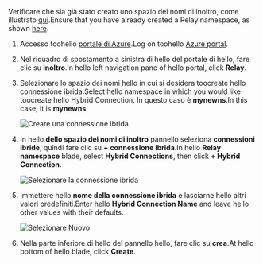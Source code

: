 <span data-ttu-id="765aa-101">Verificare che sia già stato creato uno spazio dei nomi di inoltro, come illustrato [qui][namespace-how-to].</span><span class="sxs-lookup"><span data-stu-id="765aa-101">Ensure that you have already created a Relay namespace, as shown [here][namespace-how-to].</span></span>

1. <span data-ttu-id="765aa-102">Accesso toohello [portale di Azure](https://portal.azure.com).</span><span class="sxs-lookup"><span data-stu-id="765aa-102">Log on toohello [Azure portal](https://portal.azure.com).</span></span>
2. <span data-ttu-id="765aa-103">Nel riquadro di spostamento a sinistra di hello del portale di hello, fare clic su **inoltro**.</span><span class="sxs-lookup"><span data-stu-id="765aa-103">In hello left navigation pane of hello portal, click **Relay**.</span></span>
3. <span data-ttu-id="765aa-104">Selezionare lo spazio dei nomi hello in cui si desidera toocreate hello connessione ibrida.</span><span class="sxs-lookup"><span data-stu-id="765aa-104">Select hello namespace in which you would like toocreate hello Hybrid Connection.</span></span> <span data-ttu-id="765aa-105">In questo caso è **mynewns**.</span><span class="sxs-lookup"><span data-stu-id="765aa-105">In this case, it is **mynewns**.</span></span>
   
    ![Creare una connessione ibrida](./media/relay-create-hybrid-connection-portal/create-hc-1.png)
4. <span data-ttu-id="765aa-107">In hello **dello spazio dei nomi di inoltro** pannello seleziona **connessioni ibride**, quindi fare clic su **+ connessione ibrida**.</span><span class="sxs-lookup"><span data-stu-id="765aa-107">In hello **Relay namespace** blade, select **Hybrid Connections**, then click **+ Hybrid Connection**.</span></span>
   
    ![Selezionare la connessione ibrida](./media/relay-create-hybrid-connection-portal/create-hc-2.png)
5. <span data-ttu-id="765aa-109">Immettere hello **nome della connessione ibrida** e lasciarne hello altri valori predefiniti.</span><span class="sxs-lookup"><span data-stu-id="765aa-109">Enter hello **Hybrid Connection Name** and leave hello other values with their defaults.</span></span>
   
    ![Selezionare Nuovo](./media/relay-create-hybrid-connection-portal/create-hc-3.png)
6. <span data-ttu-id="765aa-111">Nella parte inferiore di hello del pannello hello, fare clic su **crea**.</span><span class="sxs-lookup"><span data-stu-id="765aa-111">At hello bottom of hello blade, click **Create**.</span></span>

[namespace-how-to]: ../articles/service-bus-relay/relay-create-namespace-portal.md 